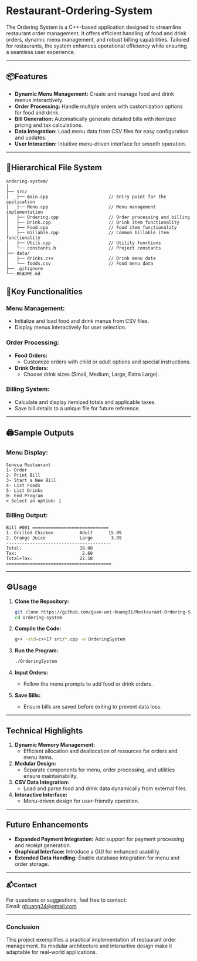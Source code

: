 # Restaurant-Ordering-System
The Ordering System is a C++-based application designed to streamline restaurant order management. It offers efficient handling of food and drink orders, dynamic menu management, and robust billing capabilities. Tailored for restaurants, the system enhances operational efficiency while ensuring a seamless user experience.

---

## **📦Features**
- **Dynamic Menu Management:** Create and manage food and drink menus interactively.
- **Order Processing:** Handle multiple orders with customization options for food and drink.
- **Bill Generation:** Automatically generate detailed bills with itemized pricing and tax calculations.
- **Data Integration:** Load menu data from CSV files for easy configuration and updates.
- **User Interaction:** Intuitive menu-driven interface for smooth operation.

---

## **📂Hierarchical File System**
```
ordering-system/  
│
├── src/                              
│   ├── main.cpp                       // Entry point for the application
│   ├── Menu.cpp                       // Menu management implementation
│   ├── Ordering.cpp                   // Order processing and billing
│   ├── Drink.cpp                      // Drink item functionality
│   ├── Food.cpp                       // Food item functionality
│   ├── Billable.cpp                   // Common billable item functionality
│   ├── Utils.cpp                      // Utility functions
│   └── constants.h                    // Project constants
├── data/                             
│   ├── drinks.csv                     // Drink menu data
│   └── foods.csv                      // Food menu data
├── .gitignore                        
└── README.md                         
```
## **🚀Key Functionalities**

### **Menu Management:**
- Initialize and load food and drink menus from CSV files.
- Display menus interactively for user selection.

### **Order Processing:**
- **Food Orders:**
  - Customize orders with child or adult options and special instructions.
- **Drink Orders:**
  - Choose drink sizes (Small, Medium, Large, Extra Large).

### **Billing System:**
- Calculate and display itemized totals and applicable taxes.
- Save bill details to a unique file for future reference.

---

## **🖨️Sample Outputs**
### **Menu Display:**
```plaintext
Seneca Restaurant  
1- Order
2- Print Bill
3- Start a New Bill
4- List Foods
5- List Drinks
0- End Program
> Select an option: 1
```

### **Billing Output:**
```plaintext
Bill #001 =============================
1. Grilled Chicken          Adult      15.99
2. Orange Juice             Large       3.99
----------------------------------------
Total:                      19.98
Tax:                         2.60
Total+Tax:                  22.58
========================================
```

---

## **⚙️Usage**
1. **Clone the Repository:**
   ```bash
   git clone https://github.com/guan-wei-huang31/Restaurant-Ordering-System.git
   cd ordering-system
   ```

2. **Compile the Code:**
   ```bash
   g++ -std=c++17 src/*.cpp -o OrderingSystem
   ```

3. **Run the Program:**
   ```bash
   ./OrderingSystem
   ```

4. **Input Orders:**
   - Follow the menu prompts to add food or drink orders.

5. **Save Bills:**
   - Ensure bills are saved before exiting to prevent data loss.

---

## **Technical Highlights**
1. **Dynamic Memory Management:**
   - Efficient allocation and deallocation of resources for orders and menu items.
2. **Modular Design:**
   - Separate components for menu, order processing, and utilities ensure maintainability.
3. **CSV Data Integration:**
   - Load and parse food and drink data dynamically from external files.
4. **Interactive Interface:**
   - Menu-driven design for user-friendly operation.

---

## **Future Enhancements**
- **Expanded Payment Integration:** Add support for payment processing and receipt generation.
- **Graphical Interface:** Introduce a GUI for enhanced usability.
- **Extended Data Handling:** Enable database integration for menu and order storage.

---

### **📬Contact**
For questions or suggestions, feel free to contact:   
Email: ghuang24@gmail.com  

---

### **Conclusion**
This project exemplifies a practical implementation of restaurant order management. Its modular architecture and interactive design make it adaptable for real-world applications.
